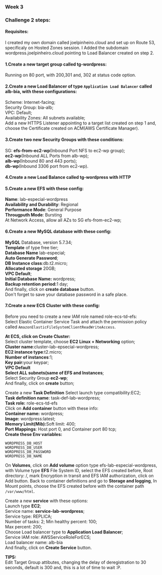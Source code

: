 ### Week 3

### Challenge 2 steps:

#### Requisites:        
I created my own domain called joelpinheiro.cloud and set up on Route 53, specificaly on Hosted Zones session.
I Added the subdomain wordpress.joelpinheiro.cloud pointing to Load Balancer created on step 2.     


#### 1.Create a new target group called tg-wordpress:
Running on 80 port, with 200,301 and, 302 at status code option.

#### 2.Create a new Load Balancer of type ```Application Load Balancer``` called alb-bia, with these configurations:        
Scheme: Internet-facing;        
Security Group: bia-alb;                
VPC: Default;       
Availability Zones: All subnets available;      
Add a new HTTPS Listener appointing to a target list created on step 1 and, choose the Certificate created on ACM(AWS Certificate Manager).     

#### 3.Create two new Security Groups with these conditions:

SG: 
<b>efs-from-ec2-wp</b>(Inbound Port NFS to ec2-wp group);      
<b>ec2-wp</b>(Inbound ALL Ports from alb-wp);      
<b>alb-wp</b>(Inbound 80 and 443 ports);     
<b>db-wp</b>(Inbound 3306 port from ec2-wp).

#### 4.Create a new Load Balance called tg-wordpress with HTTP

#### 5.Create a new EFS with these config:
<b>Name</b>: lab-especial-wordpress        
<b>Availability and Durability</b>: Regional       
<b>Performance Mode</b>: General Purpose       
<b>Througputh Mode</b>: Bursting       
At Network Access, allow all AZs to SG efs-from-ec2-wp;     

#### 6.Create a new MySQL database with these config:
<b>MySQL</b> Database, version 5.7.34;      
<b>Template</b> of type free tier;      
<b>Database Name</b> lab-especial;      
<b>Auto Generate Password</b>;      
<b>DB Instance class</b>:db.t2.micro;       
<b>Allocated storage</b> 20GB;      
<b>VPC Default</b>;     
<b>Initial Database Name: </b>wordpress;     
<b>Backup retention period:</b>1 day;       
And finally, click on <b>create database</b> button.        
Don't forget to save your database password in a safe place.

#### 7.Create a new ECS Cluster with these config:
Before you need to create a new IAM role named role-ecs-td-efs:      
Select Elastic Container Service Task and attach the permission policy called  ```AmazonElasticFileSystemClientReadWriteAccess```.

<b>At ECS, click on Create Cluster:</b>     
Select cluster template, choose <b>EC2 Linux + Networking</b> option;       
<b>Cluster name</b>:cluster-lab-epsecial-wordpress;     
<b>EC2 instance type</b>:t2.micro;      
<b>Number of instances</b>:1;       
<b>Key pair:</b>your keypar;        
<b>VPC Default</b>      
<b>Select ALL subnets(same of EFS and Instances</b>;      
Select Security Group <b>ec2-wp</b>;        
And finally, click on <b>create</b> button;     

Create a new <b>Task Definition</b> 
Select launch type compatibility:EC2;       
<b>Task definition name</b>: task-def-lab-wordpress;        
<b>Task role:</b> role-ecs-td-efs     
Click on <b>Add container</b> button with these info:       
<b>Container name:</b> wordpress;               
<b>Image:</b> wordpress:latest;      
<b>Memory Limit(Mib):</b>Soft limit: 400;        
<b>Port Mappings</b>: Host port 0, and Container port 80 tcp;     
<b>Create these Env variables:</b>      
```
WORDPRESS_DB_HOST   
WORDPRESS_DB_USER   
WORDPRESS_DB_PASSWORD      
WORDPRESS_DB_NAME   
```
On <b>Volumes</b>, click on <b>Add volume</b> option type efs-lab-especial-wordpress, with Volume type <b>EFS</b>
File System ID, select the EFS created before, Root directory: /, mark Encryption in transit and EFS IAM authorization, click on Add button.
Back to container definitions and go to <b>Storage and logging</b>, In Mount points, choose the EFS created before with the container path ```/var/www/html```.

Create a new <b>service</b> with these options:     
Launch type <b>EC2</b>;     
Service name: <b>service-lab-wordpress</b>;     
Service type: REPLICA;      
Number of tasks: 2;
Min healthy percent: 100;        
Max percent: 200;       
Choose Load balancer type to <b>Application Load Balancer</b>;      
Service IAM role: AWSServiceRoleForECS;     
Load balancer name: alb-bia     
And finally, click on <b>Create Service</b> button.

<b>TIPS:</b>        
Edit Target Group attibutes, changing the delay of deregistration to 30 seconds, default is 300 and, this is a lot of time to wait :P.


